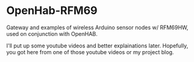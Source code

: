 OpenHab-RFM69
=============

Gateway and examples of wireless Arduino sensor nodes w/ RFM69HW, used on conjunction with OpenHAB.

I'll put up some youtube videos and better explainations later.  Hopefully, you got here from one of those youtube videos or my project blog.
